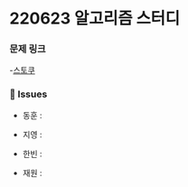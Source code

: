 # 220623 알고리즘 스터디

### 문제 링크

-[스토쿠](https://www.acmicpc.net/problem/2580)

### 👾 Issues

- 동훈 :

- 지영 :

- 한빈 :

- 재원 :
